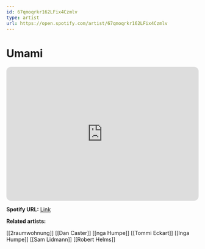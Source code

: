 ```yaml
---
id: 67qmoqrkr162LFix4Czmlv
type: artist
url: https://open.spotify.com/artist/67qmoqrkr162LFix4Czmlv
---
```

# Umami

<iframe style="border-radius:12px" src="https://open.spotify.com/embed/artist/67qmoqrkr162LFix4Czmlv" width="100%" height="352" frameBorder="0" allowfullscreen="" allow="autoplay; clipboard-write; encrypted-media; fullscreen; picture-in-picture" loading="lazy"></iframe>

**Spotify URL:** [Link](https://open.spotify.com/artist/67qmoqrkr162LFix4Czmlv)

**Related artists:**

[[2raumwohnung]]
[[Dan Caster]]
[[nga Humpe]]
[[Tommi Eckart]]
[[Inga Humpe]]
[[Sam Lidmann]]
[[Robert Helms]]
